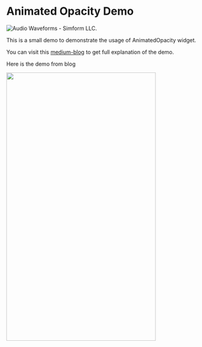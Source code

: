 # Animated Opacity Demo
![Audio Waveforms - Simform LLC.](https://github.com/ujas-m-simformsolutions/animated-opacity-demo/blob/master/assets/logo.png)

This is a small demo to demonstrate the usage of AnimatedOpacity widget.

You can visit this [medium-blog](https://medium.com/@ujasthakkar54/animate-widgets-with-animatedopacity-ec74e4c36ac5)
to get full explanation of the demo.

Here is the demo from blog

<a href="https://raw.githubusercontent.com/SimformSolutionsPvtLtd/ujas-m-simformsolutions/animated-opacity-demo/assets/demo.gif"><img src="https://raw.githubusercontent.com/ujas-m-simformsolutions/animated-opacity-demo/main/assets/demo.gif" width="390px;" height="700px;"/></a>

